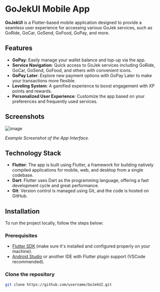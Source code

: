 # GoJekUI Mobile App

**GoJekUI** is a Flutter-based mobile application designed to provide a seamless user experience for accessing various GoJek services, such as GoRide, GoCar, GoSend, GoFood, GoPay, and more.

## Features
- **GoPay**: Easily manage your wallet balance and top-up via the app.
- **Service Navigation**: Quick access to GoJek services including GoRide, GoCar, GoSend, GoFood, and others with convenient icons.
- **GoPay Later**: Explore new payment options with GoPay Later to make your transactions more flexible.
- **Leveling System**: A gamified experience to boost engagement with XP points and rewards.
- **Personalized User Experience**: Customize the app based on your preferences and frequently used services.

## Screenshots
![image](https://github.com/user-attachments/assets/7279f491-2b73-4831-b5c7-ed300c9e5afd)

*Example Screenshot of the App Interface.*

## Technology Stack
- **Flutter**: The app is built using Flutter, a framework for building natively compiled applications for mobile, web, and desktop from a single codebase.
- **Dart**: Flutter uses Dart as the programming language, offering a fast development cycle and great performance.
- **Git**: Version control is managed using Git, and the code is hosted on GitHub.
  
## Installation

To run the project locally, follow the steps below:

### Prerequisites

- [Flutter SDK](https://flutter.dev/docs/get-started/install) (make sure it's installed and configured properly on your machine).
- [Android Studio](https://developer.android.com/studio) or another IDE with Flutter plugin support (VSCode recommended).

### Clone the repository

```bash
git clone https://github.com/username/GoJekUI.git
